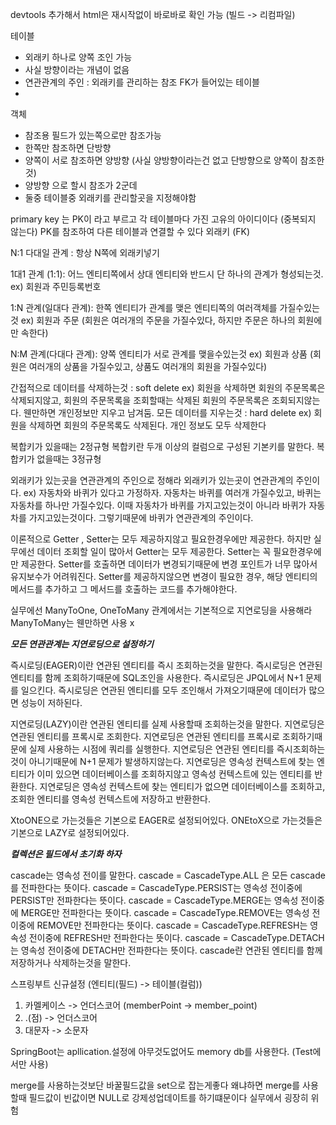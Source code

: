 devtools 추가해서 html은 재시작없이 바로바로 확인 가능 (빌드 -> 리컴파일)


테이블 
- 외래키 하나로 양쪽 조인 가능
- 사실 방향이라는 개념이 없음
- 연관관계의 주인 : 외래키를 관리하는 참조 FK가 들어있는 테이블
- 
객체
- 참조용 필드가 있는쪽으로만 참조가능
- 한쪽만 참조하면 단방향
- 양쪽이 서로 참조하면 양방향 (사실 양방향이라는건 없고 단방향으로 양쪽이 참조한것) 
- 양방향 으로 할시 참조가 2군데  
- 둘중 테이블중 외래키를 관리할곳을 지정해야함




primary key 는 PK이 라고 부르고 각 테이블마다 가진 고유의 아이디이다 (중복되지 않는다)
PK를 참조하여 다른 테이블과 연결할 수 있다 외래키 (FK)

N:1 다대일 관계 : 항상 N쪽에 외래키넣기 


1대1 관계 (1:1): 어느 엔티티쪽에서 상대 엔티티와 반드시 단 하나의 관계가 형성되는것.
                ex) 회원과 주민등록번호 

1:N 관계(일대다 관계): 한쪽 엔티티가 관계를 맺은 엔티티쪽의 여러객체를 가질수있는것
                ex) 회원과 주문 (회원은 여러개의 주문을 가질수있다, 하지만 주문은 하나의 회원에만 속한다)

N:M 관계(다대다 관계): 양쪽 엔티티가 서로 관계를 맺을수있는것
                ex) 회원과 상품 (회원은 여러개의 상품을 가질수있고, 상품도 여러개의 회원을 가질수있다)


간접적으로 데이터를 삭제하는것 : soft delete 
                        ex) 회원을 삭제하면 회원의 주문목록은 삭제되지않고, 회원의 주문목록을 조회할때는 삭제된 회원의 주문목록은 조회되지않는다.
                            웬만하면 개인정보만 지우고 남겨둠. 
모든 데이터를 지우는것 : hard delete 
                        ex) 회원을 삭제하면 회원의 주문목록도 삭제된다. 개인 정보도 모두 삭제한다 


복합키가 있을때는 2정규형
복합키란 두개 이상의 컬럼으로 구성된 기본키를 말한다. 
복합키가 없을때는 3정규형


외래키가 있는곳을 연관관계의 주인으로 정해라
외래키가 있는곳이 연관관계의 주인이다. 
ex) 자동차와 바퀴가 있다고 가정하자. 자동차는 바퀴를 여러개 가질수있고, 바퀴는 자동차를 하나만 가질수있다. 
    이때 자동차가 바퀴를 가지고있는것이 아니라 바퀴가 자동차를 가지고있는것이다. 
    그렇기때문에 바퀴가 연관관계의 주인이다.



이론적으로 Getter , Setter는 모두 제공하지않고 필요한경우에만 제공한다. 하지만 실무에선 데이터 조회할 일이 많아서 
Getter는 모두 제공한다. Setter는 꼭 필요한경우에만 제공한다. 
Setter를 호출하면 데이터가 변경되기때문에 변경 포인트가 너무 많아서 유지보수가 어려워진다.
Setter를 제공하지않으면 변경이 필요한 경우, 해당 엔티티의 메서드를 추가하고 그 메서드를 호출하는 코드를 추가해야한다.

실무에선 ManyToOne, OneToMany 관계에서는 기본적으로 지연로딩을 사용해라 ManyToMany는 웬만하면 사용 x

***모든 연관관계는 지연로딩으로 설정하기***

즉시로딩(EAGER)이란 연관된 엔티티를 즉시 조회하는것을 말한다. 
즉시로딩은 연관된 엔티티를 함께 조회하기때문에 SQL조인을 사용한다.
즉시로딩은 JPQL에서 N+1 문제를 일으킨다. 
즉시로딩은 연관된 엔티티를 모두 조인해서 가져오기때문에 데이터가 많으면 성능이 저하된다.

지연로딩(LAZY)이란 연관된 엔티티를 실제 사용할때 조회하는것을 말한다.
지연로딩은 연관된 엔티티를 프록시로 조회한다.
지연로딩은 연관된 엔티티를 프록시로 조회하기때문에 실제 사용하는 시점에 쿼리를 실행한다.
지연로딩은 연관된 엔티티를 즉시조회하는것이 아니기때문에 N+1 문제가 발생하지않는다.
지연로딩은 영속성 컨텍스트에 찾는 엔티티가 이미 있으면 데이터베이스를 조회하지않고 영속성 컨텍스트에 있는 엔티티를 반환한다.
지연로딩은 영속성 컨텍스트에 찾는 엔티티가 없으면 데이터베이스를 조회하고, 조회한 엔티티를 영속성 컨텍스트에 저장하고 반환한다.

XtoONE으로 가는것들은 기본으로  EAGER로 설정되어있다.
ONEtoX으로 가는것들은 기본으로 LAZY로 설정되어있다.


***컬렉션은 필드에서 초기화 하자***

cascade는 영속성 전이를 말한다.
cascade = CascadeType.ALL 은 모든 cascade를 전파한다는 뜻이다.
cascade = CascadeType.PERSIST는 영속성 전이중에 PERSIST만 전파한다는 뜻이다.
cascade = CascadeType.MERGE는 영속성 전이중에 MERGE만 전파한다는 뜻이다.
cascade = CascadeType.REMOVE는 영속성 전이중에 REMOVE만 전파한다는 뜻이다.
cascade = CascadeType.REFRESH는 영속성 전이중에 REFRESH만 전파한다는 뜻이다.
cascade = CascadeType.DETACH는 영속성 전이중에 DETACH만 전파한다는 뜻이다.
cascade란 연관된 엔티티를 함께 저장하거나 삭제하는것을 말한다. 


스프링부트 신규설정 (엔티티(필드) -> 테이블(컬럼))
1. 카멜케이스 -> 언더스코어 (memberPoint -> member_point)
2. .(점) -> 언더스코어
3. 대문자 -> 소문자


SpringBoot는 apllication.설정에 아무것도없어도 memory db를 사용한다. (Test에서만 사용)

merge를 사용하는것보단 바꿀필드값을 set으로 잡는게좋다 
왜냐하면 merge를 사용할때 필드값이 빈값이면 NULL로 강제성업데이트를 하기떄문이다 실무에서 굉장히 위험